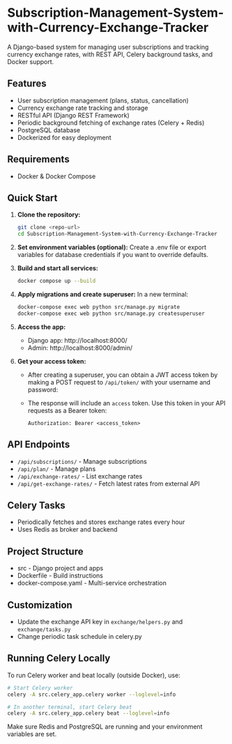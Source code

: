 

# Subscription-Management-System-with-Currency-Exchange-Tracker

A Django-based system for managing user subscriptions and tracking currency exchange rates, with REST API, Celery background tasks, and Docker support.

## Features
- User subscription management (plans, status, cancellation)
- Currency exchange rate tracking and storage
- RESTful API (Django REST Framework)
- Periodic background fetching of exchange rates (Celery + Redis)
- PostgreSQL database
- Dockerized for easy deployment

## Requirements
- Docker & Docker Compose

## Quick Start

1. **Clone the repository:**
   ```sh
   git clone <repo-url>
   cd Subscription-Management-System-with-Currency-Exchange-Tracker
   ```

2. **Set environment variables (optional):**
   Create a .env file or export variables for database credentials if you want to override defaults.

3. **Build and start all services:**
   ```sh
   docker compose up --build
   ```

4. **Apply migrations and create superuser:**
   In a new terminal:
   ```sh
   docker-compose exec web python src/manage.py migrate
   docker-compose exec web python src/manage.py createsuperuser
   ```


5. **Access the app:**
   - Django app: http://localhost:8000/
   - Admin: http://localhost:8000/admin/

6. **Get your access token:**
   - After creating a superuser, you can obtain a JWT access token by making a POST request to `/api/token/` with your username and password:
     
   - The response will include an `access` token. Use this token in your API requests as a Bearer token:
     ```http
     Authorization: Bearer <access_token>
     ```

## API Endpoints

- `/api/subscriptions/` - Manage subscriptions
- `/api/plan/` - Manage plans
- `/api/exchange-rates/` - List exchange rates
- `/api/get-exchange-rates/` - Fetch latest rates from external API

## Celery Tasks
- Periodically fetches and stores exchange rates every hour
- Uses Redis as broker and backend

## Project Structure
- src - Django project and apps
- Dockerfile - Build instructions
- docker-compose.yaml - Multi-service orchestration

## Customization
- Update the exchange API key in `exchange/helpers.py` and `exchange/tasks.py`
- Change periodic task schedule in celery.py

## Running Celery Locally

To run Celery worker and beat locally (outside Docker), use:

```sh
# Start Celery worker
celery -A src.celery_app.celery worker --loglevel=info

# In another terminal, start Celery beat
celery -A src.celery_app.celery beat --loglevel=info
```

Make sure Redis and PostgreSQL are running and your environment variables are set.

